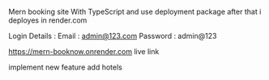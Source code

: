 Mern booking site With TypeScript and use deployment package after that i deployes in render.com

Login Details :
Email : admin@123.com
Password : admin@123

https://mern-booknow.onrender.com
live link

implement new feature add hotels

